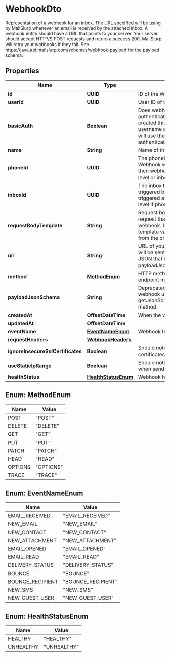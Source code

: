 

# WebhookDto

Representation of a webhook for an inbox. The URL specified will be using by MailSlurp whenever an email is received by the attached inbox. A webhook entity should have a URL that points to your server. Your server should accept HTTP/S POST requests and return a success 200. MailSlurp will retry your webhooks if they fail. See https://java.api.mailslurp.com/schemas/webhook-payload for the payload schema.

## Properties

| Name | Type | Description | Notes |
|------------ | ------------- | ------------- | -------------|
|**id** | **UUID** | ID of the Webhook |  |
|**userId** | **UUID** | User ID of the Webhook |  |
|**basicAuth** | **Boolean** | Does webhook expect basic authentication? If true it means you created this webhook with a username and password. MailSlurp will use these in the URL to authenticate itself. |  |
|**name** | **String** | Name of the webhook |  [optional] |
|**phoneId** | **UUID** | The phoneNumberId that the Webhook will be triggered by. If null then webhook triggered at account level or inbox level if inboxId set |  [optional] |
|**inboxId** | **UUID** | The inbox that the Webhook will be triggered by. If null then webhook triggered at account level or phone level if phoneId set |  [optional] |
|**requestBodyTemplate** | **String** | Request body template for HTTP request that will be sent for the webhook. Use Moustache style template variables to insert values from the original event payload. |  [optional] |
|**url** | **String** | URL of your server that the webhook will be sent to. The schema of the JSON that is sent is described by the payloadJsonSchema. |  |
|**method** | [**MethodEnum**](#MethodEnum) | HTTP method that your server endpoint must listen for |  |
|**payloadJsonSchema** | **String** | Deprecated. Fetch JSON Schema for webhook using the getJsonSchemaForWebhookPayload method |  |
|**createdAt** | **OffsetDateTime** | When the webhook was created |  |
|**updatedAt** | **OffsetDateTime** |  |  |
|**eventName** | [**EventNameEnum**](#EventNameEnum) | Webhook trigger event name |  [optional] |
|**requestHeaders** | [**WebhookHeaders**](WebhookHeaders) |  |  [optional] |
|**ignoreInsecureSslCertificates** | **Boolean** | Should notifier ignore insecure SSL certificates |  [optional] |
|**useStaticIpRange** | **Boolean** | Should notifier use static IP range when sending webhook payload |  [optional] |
|**healthStatus** | [**HealthStatusEnum**](#HealthStatusEnum) | Webhook health |  [optional] |



## Enum: MethodEnum

| Name | Value |
|---- | -----|
| POST | &quot;POST&quot; |
| DELETE | &quot;DELETE&quot; |
| GET | &quot;GET&quot; |
| PUT | &quot;PUT&quot; |
| PATCH | &quot;PATCH&quot; |
| HEAD | &quot;HEAD&quot; |
| OPTIONS | &quot;OPTIONS&quot; |
| TRACE | &quot;TRACE&quot; |



## Enum: EventNameEnum

| Name | Value |
|---- | -----|
| EMAIL_RECEIVED | &quot;EMAIL_RECEIVED&quot; |
| NEW_EMAIL | &quot;NEW_EMAIL&quot; |
| NEW_CONTACT | &quot;NEW_CONTACT&quot; |
| NEW_ATTACHMENT | &quot;NEW_ATTACHMENT&quot; |
| EMAIL_OPENED | &quot;EMAIL_OPENED&quot; |
| EMAIL_READ | &quot;EMAIL_READ&quot; |
| DELIVERY_STATUS | &quot;DELIVERY_STATUS&quot; |
| BOUNCE | &quot;BOUNCE&quot; |
| BOUNCE_RECIPIENT | &quot;BOUNCE_RECIPIENT&quot; |
| NEW_SMS | &quot;NEW_SMS&quot; |
| NEW_GUEST_USER | &quot;NEW_GUEST_USER&quot; |



## Enum: HealthStatusEnum

| Name | Value |
|---- | -----|
| HEALTHY | &quot;HEALTHY&quot; |
| UNHEALTHY | &quot;UNHEALTHY&quot; |



